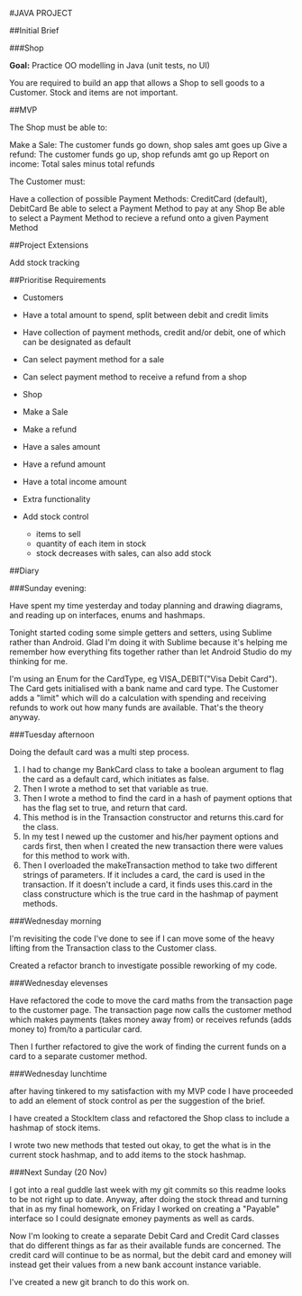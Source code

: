 #JAVA PROJECT

##Initial Brief

###Shop

**Goal:** Practice OO modelling in Java (unit tests, no UI)

You are required to build an app that allows a Shop to sell goods to a Customer. Stock and items are not important.

##MVP

The Shop must be able to:

Make a Sale: The customer funds go down, shop sales amt goes up
Give a refund: The customer funds go up, shop refunds amt go up
Report on income: Total sales minus total refunds

The Customer must:

Have a collection of possible Payment Methods: CreditCard (default), DebitCard
Be able to select a Payment Method to pay at any Shop
Be able to select a Payment Method to recieve a refund onto a given Payment Method

##Project Extensions

Add stock tracking

##Prioritise Requirements

* Customers
 * Have a total amount to spend, split between debit and credit limits
 * Have collection of payment methods, credit and/or debit, one of which can be designated as default
 * Can select payment method for a sale 
 * Can select payment method to receive a refund from a shop

* Shop
 * Make a Sale
 * Make a refund
 * Have a sales amount
 * Have a refund amount
 * Have a total income amount

* Extra functionality
 * Add stock control
   * items to sell
   * quantity of each item in stock
   * stock decreases with sales, can also add stock

##Diary

###Sunday evening:

Have spent my time yesterday and today planning and drawing diagrams, and reading up on interfaces, enums and hashmaps.

Tonight started coding some simple getters and setters, using Sublime rather than Android. Glad I'm doing it with Sublime because it's helping me remember how everything fits together rather than let Android Studio do my thinking for me.

I'm using an Enum for the CardType, eg VISA_DEBIT("Visa Debit Card"). The Card gets initialised with a bank name and  card type. The Customer adds a "limit" which will do a calculation with spending and receiving refunds to work out how many funds are available. That's the theory anyway.

###Tuesday afternoon

Doing the default card was a multi step process. 

1. I had to change my BankCard class to take a boolean argument to flag the card as a default card, which initiates as false. 
2. Then I wrote a method to set that variable as true. 
3. Then I wrote a method to find the card in a hash of payment options that has the flag set to true, and return that card. 
4. This method is in the Transaction constructor and returns this.card for the class. 
5. In my test I newed up the customer and his/her payment options and cards first, then when I created the new transaction there were values for this method to work with. 
6. Then I overloaded the makeTransaction method to take two different strings of parameters. If it includes a card, the card is used in the transaction. If it doesn't include a card, it finds uses this.card in the class constructure which is the true card in the hashmap of payment methods.

###Wednesday morning

I'm revisiting the code I've done to see if I can move some of the heavy lifting from the Transaction class to the Customer class.

Created a refactor branch to investigate possible reworking of my code.

###Wednesday elevenses

Have refactored the code to move the card maths from the transaction page to the customer page. The transaction page now calls the customer method which makes payments (takes money away from) or receives refunds (adds money to) from/to a particular card. 

Then I further refactored to give the work of finding the current funds on a card to a separate customer method.

###Wednesday lunchtime

after having tinkered to my satisfaction with my MVP code I have proceeded to add an element of stock control as per the suggestion of the brief.

I have created a StockItem class and refactored the Shop class to include a hashmap of stock items. 

I wrote two new methods that tested out okay, to get the what is in the current stock hashmap, and to add items to the stock hashmap.

###Next Sunday (20 Nov)

I got into a real guddle last week with my git commits so this readme looks to be not right up to date. Anyway, after doing the stock thread and turning that in as my final homework, on Friday I worked on creating a "Payable" interface so I could designate emoney payments as well as cards. 

Now I'm looking to create a separate Debit Card and Credit Card classes that do different things as far as their available funds are concerned. The credit card will continue to be as normal, but the debit card and emoney will instead get their values from a new bank account instance variable.

I've created a new git branch to do this work on.
